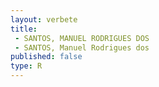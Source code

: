 ```yaml
---
layout: verbete
title:
 - SANTOS, MANUEL RODRIGUES DOS
 - SANTOS, Manuel Rodrigues dos
published: false
type: R
---
```



